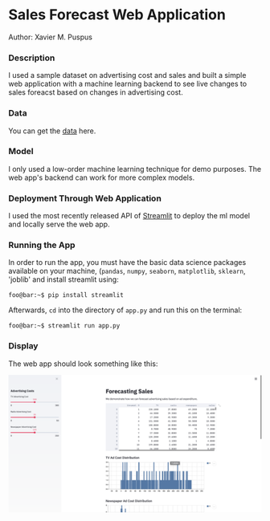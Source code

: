 # Sales Forecast Web Application
Author: Xavier M. Puspus


### Description
I used a sample dataset on advertising cost and sales and built a simple web application with a machine learning backend to see live changes to sales foreacst based on changes in advertising cost.

### Data

You can get the [data](https://www.kaggle.com/fayomi/advertising) here.
 
### Model

I only used a low-order machine learning technique for demo purposes. The web app's backend can work for more complex models.

### Deployment Through Web Application

I used the most recently released API of [Streamlit](https://streamlit.io) to deploy the ml model and locally serve the web app.

### Running the App

In order to run the app, you must have the basic data science packages available on your machine, (`pandas`, `numpy`, `seaborn`, `matplotlib`, `sklearn`, 'joblib' and install streamlit using:

```console
foo@bar:~$ pip install streamlit
```
Afterwards, `cd` into the directory of `app.py` and run this on the terminal:

```console
foo@bar:~$ streamlit run app.py
```

### Display

The web app should look something like this:

![Sample image of the sales forecasting model web application.](sales_forecast_webapp_image.png)
